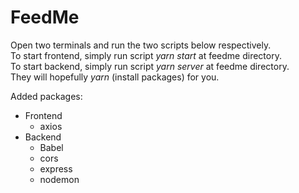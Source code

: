 # FeedMe  
  
Open two terminals and run the two scripts below respectively.  
To start frontend, simply run script *yarn start* at feedme directory.  
To start backend, simply run script *yarn server* at feedme directory.  
They will hopefully *yarn* (install packages) for you.  


Added packages:  
* Frontend
  * axios  
* Backend
  * Babel  
  * cors  
  * express  
  * nodemon  

